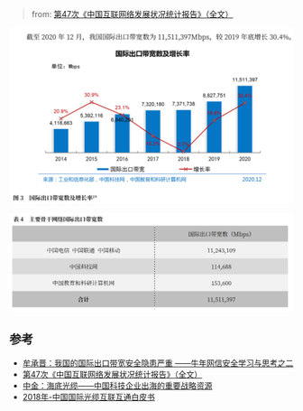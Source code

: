 > from: [第47次《中国互联网络发展状况统计报告》（全文）](http://www.cac.gov.cn/2021-02/03/c_1613923423079314.htm)

![](/static/images/2109/p101.png)

![](/static/images/2109/p102.png)



## 参考

- [牟承晋：我国的国际出口带宽安全隐患严重 ——牛年网信安全学习与思考之二](https://www.kunlunce.com/gcjy/zxzz11111111/2021-02-20/150439.html)
- [第47次《中国互联网络发展状况统计报告》（全文）](http://www.cac.gov.cn/2021-02/03/c_1613923423079314.htm)
- [中金：海底光缆——中国科技企业出海的重要战略资源](http://m.jrj.com.cn/rss/sohu/2020/4/16/29301954.shtml)
- [2018年-中国国际光缆互联互通白皮书](http://www.caict.ac.cn/kxyj/qwfb/bps/201808/P020180828517209310975.pdf)